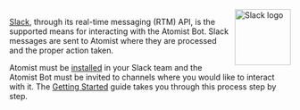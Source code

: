 <img style="float:right; margin-top:0px; margin-right:0px; margin-bottom:10px; margin-left:10px;" src="../images/slack-logo.png" height="100px" width="100px" alt="Slack logo"/>

[Slack][slack], through its real-time messaging (RTM) API, is the
supported means for interacting with the Atomist Bot.  Slack messages
are sent to Atomist where they are processed and the proper action
taken.

Atomist must be [installed][install] in your Slack team and the
Atomist Bot must be invited to channels where you would like to
interact with it.  The [Getting Started][getting-started] guide takes
you through this process step by step.

[slack]: https://slack.com/ (Slack)
[install]: /getting-started/slack.md (Atomist and Slack)
[getting-started]: /getting-started/index.md (Getting Started Guide)
